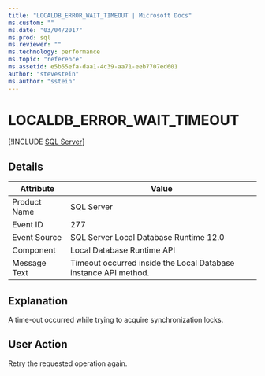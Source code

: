 ```yaml
---
title: "LOCALDB_ERROR_WAIT_TIMEOUT | Microsoft Docs"
ms.custom: ""
ms.date: "03/04/2017"
ms.prod: sql
ms.reviewer: ""
ms.technology: performance
ms.topic: "reference"
ms.assetid: e5b55efa-daa1-4c39-aa71-eeb7707ed601
author: "stevestein"
ms.author: "sstein"
---
```

# LOCALDB_ERROR_WAIT_TIMEOUT
 [!INCLUDE [SQL Server](../../includes/applies-to-version/sqlserver.md)]
    
## Details  
  
| Attribute | Value |
| --------- | ----- |
|Product Name|SQL Server|  
|Event ID|277|  
|Event Source|SQL Server Local Database Runtime 12.0|  
|Component|Local Database Runtime API|  
|Message Text|Timeout occurred inside the Local Database instance API method.|  
  
## Explanation  
 A time-out occurred while trying to acquire synchronization locks.  
  
## User Action  
 Retry the requested operation again.  
  
  
